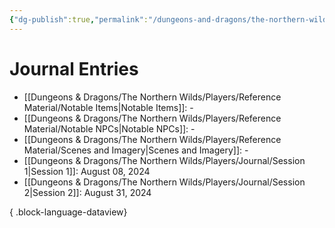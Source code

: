 ```yaml
---
{"dg-publish":true,"permalink":"/dungeons-and-dragons/the-northern-wilds/players/journal/campaign-journal/","pinned":true,"tags":["TTRPG/Campaigns/Northern-Wilds"]}
---
```



# Journal Entries
- [[Dungeons & Dragons/The Northern Wilds/Players/Reference Material/Notable Items\|Notable Items]]: \-
- [[Dungeons & Dragons/The Northern Wilds/Players/Reference Material/Notable NPCs\|Notable NPCs]]: \-
- [[Dungeons & Dragons/The Northern Wilds/Players/Reference Material/Scenes and Imagery\|Scenes and Imagery]]: \-
- [[Dungeons & Dragons/The Northern Wilds/Players/Journal/Session 1\|Session 1]]: August 08, 2024
- [[Dungeons & Dragons/The Northern Wilds/Players/Journal/Session 2\|Session 2]]: August 31, 2024

{ .block-language-dataview}